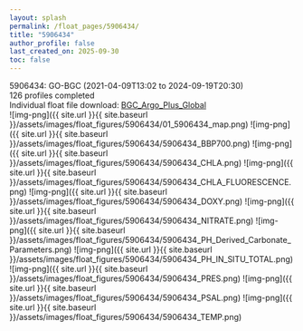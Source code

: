 ```yaml
---
layout: splash
permalink: /float_pages/5906434/
title: "5906434"
author_profile: false
last_created_on: 2025-09-30
toc: false
---
```

 
5906434: GO-BGC (2021-04-09T13:02 to 2024-09-19T20:30)\
126 profiles completed\
Individual float file download: [BGC_Argo_Plus_Global](https://ftp.soest.hawaii.edu/bgc_argo_plus/Individual_Floats/outliers_removed/5906434_Sprof_processed.nc)\
![img-png]({{ site.url }}{{ site.baseurl }}/assets/images/float_figures/5906434/01_5906434_map.png)
![img-png]({{ site.url }}{{ site.baseurl }}/assets/images/float_figures/5906434/5906434_BBP700.png)
![img-png]({{ site.url }}{{ site.baseurl }}/assets/images/float_figures/5906434/5906434_CHLA.png)
![img-png]({{ site.url }}{{ site.baseurl }}/assets/images/float_figures/5906434/5906434_CHLA_FLUORESCENCE.png)
![img-png]({{ site.url }}{{ site.baseurl }}/assets/images/float_figures/5906434/5906434_DOXY.png)
![img-png]({{ site.url }}{{ site.baseurl }}/assets/images/float_figures/5906434/5906434_NITRATE.png)
![img-png]({{ site.url }}{{ site.baseurl }}/assets/images/float_figures/5906434/5906434_PH_Derived_Carbonate_Parameters.png)
![img-png]({{ site.url }}{{ site.baseurl }}/assets/images/float_figures/5906434/5906434_PH_IN_SITU_TOTAL.png)
![img-png]({{ site.url }}{{ site.baseurl }}/assets/images/float_figures/5906434/5906434_PRES.png)
![img-png]({{ site.url }}{{ site.baseurl }}/assets/images/float_figures/5906434/5906434_PSAL.png)
![img-png]({{ site.url }}{{ site.baseurl }}/assets/images/float_figures/5906434/5906434_TEMP.png)
